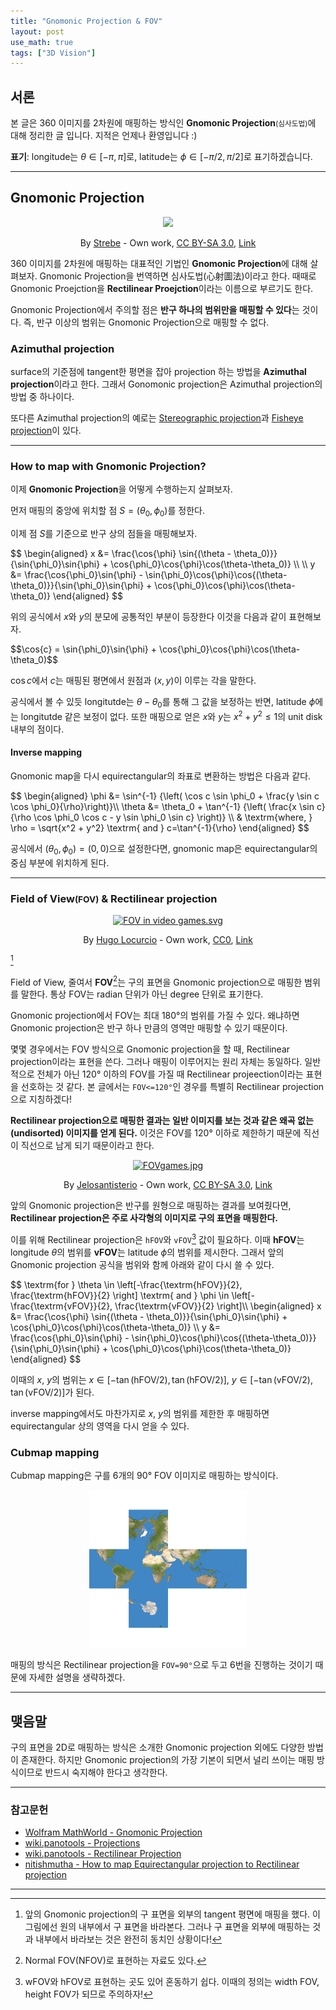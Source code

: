 ```yaml
---
title: "Gnomonic Projection & FOV"
layout: post
use_math: true
tags: ["3D Vision"]
---
```


## 서론
본 글은 360 이미지를 2차원에 매핑하는 방식인 **Gnomonic Projection**<small>(심사도법)</small>에 대해 정리한 글 입니다. 지적은 언제나 환영입니다 :)

**표기**: longitude는 $\theta \in [-\pi, \pi]$로, latitude는 $\phi \in [-\pi/2, \pi/2]$로 표기하겠습니다.

<hr>

## Gnomonic Projection

<div style="text-align: center;">
<a href="https://commons.wikimedia.org/wiki/File:Gnomonic_projection_SW.jpg#/media/File:Gnomonic_projection_SW.jpg"><img src="https://upload.wikimedia.org/wikipedia/commons/thumb/3/34/Gnomonic_projection_SW.jpg/600px-Gnomonic_projection_SW.jpg" style="width: 40%;"></a><br>
<p>By <a href="//commons.wikimedia.org/wiki/User:Strebe" title="User:Strebe">Strebe</a> - <span class="int-own-work" lang="en">Own work</span>, <a href="https://creativecommons.org/licenses/by-sa/3.0" title="Creative Commons Attribution-Share Alike 3.0">CC BY-SA 3.0</a>, <a href="https://commons.wikimedia.org/w/index.php?curid=16115262">Link</a></p>
</div>

360 이미지를 2차원에 매핑하는 대표적인 기법인 **Gnomonic Projection**에 대해 살펴보자. Gnomonic Projection을 번역하면 심사도법(心射圖法)이라고 한다. 때때로 Gnomonic Proejction을 **Rectilinear Proejction**이라는 이름으로 부르기도 한다.

Gnomonic Projection에서 주의할 점은 **반구 하나의 범위만을 매핑할 수 있다**는 것이다. 즉, 반구 이상의 범위는 Gnomonic Projection으로 매핑할 수 없다.

### Azimuthal projection
surface의 기준점에 tangent한 평면을 잡아 projection 하는 방법을 **Azimuthal projection**이라고 한다. 그래서 Gonomonic projection은 Azimuthal projection의 방법 중 하나이다.

또다른 Azimuthal projection의 예로는 [Stereographic projection](https://en.wikipedia.org/wiki/Stereographic_projection)과 [Fisheye projection](https://wiki.panotools.org/Fisheye_Projection)이 있다.

<hr>

### How to map with Gnomonic Projection?

이제 **Gnomonic Projection**을 어떻게 수행하는지 살펴보자.

먼저 매핑의 중앙에 위치할 점 $S=(\theta_0, \phi_0)$를 정한다.

이제 점 $S$를 기준으로 반구 상의 점들을 매핑해보자.

<div>
$$
\begin{aligned}
  x &= \frac{\cos{\phi} \sin{(\theta - \theta_0)}}{\sin{\phi_0}\sin{\phi} + \cos{\phi_0}\cos{\phi}\cos(\theta-\theta_0)} \\
  \\
  y &= \frac{\cos{\phi_0}\sin{\phi} - \sin{\phi_0}\cos{\phi}\cos{(\theta-\theta_0)}}{\sin{\phi_0}\sin{\phi} + \cos{\phi_0}\cos{\phi}\cos(\theta-\theta_0)}
\end{aligned}
$$
</div>

위의 공식에서 $x$와 $y$의 분모에 공통적인 부분이 등장한다 이것을 다음과 같이 표현해보자.

<div>
$$\cos{c} = \sin{\phi_0}\sin{\phi} + \cos{\phi_0}\cos{\phi}\cos(\theta-\theta_0)$$
</div>

$\cos{c}$에서 $c$는 매핑된 평면에서 원점과 $(x, y)$이 이루는 각을 말한다.

공식에서 볼 수 있듯 longitutde는 $\theta - \theta_0$를 통해 그 값을 보정하는 반면, latitude $\phi$에는 longitutde 같은 보정이 없다. 또한 매핑으로 얻은 $x$와 $y$는 $x^2 + y^2 \le 1$의 unit disk 내부의 점이다.

#### Inverse mapping

Gnomonic map을 다시 equirectangular의 좌표로 변환하는 방법은 다음과 같다.

<div>
$$
\begin{aligned}
\phi &= \sin^{-1} {\left( \cos c \sin \phi_0 + \frac{y \sin c \cos \phi_0}{\rho}\right)}\\
\theta &= \theta_0 + \tan^{-1} {\left( \frac{x \sin c}{\rho \cos \phi_0 \cos c - y \sin \phi_0 \sin c} \right)} \\
& \textrm{where, } \rho = \sqrt{x^2 + y^2} \textrm{ and } c=\tan^{-1}{\rho}
\end{aligned}
$$
</div>

공식에서 $(\theta_0, \phi_0) = (0, 0)$으로 설정한다면, gnomonic map은 equirectangular의 중심 부분에 위치하게 된다.

<hr>

### Field of View<small>(FOV)</small> & Rectilinear projection

<div style="text-align: center;">
<a href="https://commons.wikimedia.org/wiki/File:FOV_in_video_games.svg#/media/File:FOV_in_video_games.svg"><img src="https://upload.wikimedia.org/wikipedia/commons/thumb/7/71/FOV_in_video_games.svg/1200px-FOV_in_video_games.svg.png" alt="FOV in video games.svg" style="width: 30%;"></a><br>
<p>By <a href="//commons.wikimedia.org/wiki/User:Calinou1" title="User:Calinou1">Hugo Locurcio</a> - <span class="int-own-work" lang="en">Own work</span>, <a href="http://creativecommons.org/publicdomain/zero/1.0/deed.en" title="Creative Commons Zero, Public Domain Dedication">CC0</a>, <a href="https://commons.wikimedia.org/w/index.php?curid=68311551">Link</a></p>
</div>

[^1]

Field of View, 줄여서 **FOV**[^2]는 구의 표면을 Gnomonic projection으로 매핑한 범위를 말한다. 통상 FOV는 radian 단위가 아닌 degree 단위로 표기한다. 

Gnomonic projection에서 FOV는 최대 180°의 범위를 가질 수 있다. 왜냐하면 Gnomonic projection은 반구 하나 만큼의 영역만 매핑할 수 있기 때문이다.

몇몇 경우에서는 FOV 방식으로 Gnomonic projection을 할 때, Rectilinear projection이라는 표현을 쓴다. 그러나 매핑이 이루어지는 원리 자체는 동일하다. 일반적으로 전체가 아닌 120° 이하의 FOV를 가질 때 Rectilinear projeection이라는 표현을 선호하는 것 같다. 본 글에서는 `FOV<=120°`인 경우를 특별히 Rectilinear projection으로 지칭하겠다!

**Rectilinear projection으로 매핑한 결과는 일반 이미지를 보는 것과 같은 왜곡 없는(undisorted) 이미지를 얻게 된다.** 이것은 FOV를 120° 이하로 제한하기 때문에 직선이 직선으로 남게 되기 때문이라고 한다.

<div style="text-align: center;">
<a href="https://commons.wikimedia.org/wiki/File:FOVgames.jpg#/media/File:FOVgames.jpg"><img src="https://upload.wikimedia.org/wikipedia/commons/0/01/FOVgames.jpg" alt="FOVgames.jpg" style="width: 45%;"></a><br>
<p>By <a href="//commons.wikimedia.org/w/index.php?title=User:Jelosantisterio&amp;action=edit&amp;redlink=1" class="new" title="User:Jelosantisterio (page does not exist)">Jelosantisterio</a> - <span class="int-own-work" lang="en">Own work</span>, <a href="https://creativecommons.org/licenses/by-sa/3.0" title="Creative Commons Attribution-Share Alike 3.0">CC BY-SA 3.0</a>, <a href="https://commons.wikimedia.org/w/index.php?curid=20438040">Link</a></p>
</div>

앞의 Gnomonic projection은 반구를 원형으로 매핑하는 결과를 보여줬다면, **Rectilinear projection은 주로 사각형의 이미지로 구의 표면을 매핑한다.**

이를 위해 Rectilinear projection은 `hFOV`와 `vFOV`[^3] 값이 필요하다. 이때 **hFOV**는 longitude $\theta$의 범위를 **vFOV**는 latitude $\phi$의 범위를 제시한다. 그래서 앞의 Gnomonic projection 공식을 범위와 함께 아래와 같이 다시 쓸 수 있다.

<div>
$$
  \textrm{for } \theta \in \left[-\frac{\textrm{hFOV}}{2}, \frac{\textrm{hFOV}}{2} \right] \textrm{ and } \phi \in \left[-\frac{\textrm{vFOV}}{2}, \frac{\textrm{vFOV}}{2} \right]\\
\begin{aligned}
  x &= \frac{\cos{\phi} \sin{(\theta - \theta_0)}}{\sin{\phi_0}\sin{\phi} + \cos{\phi_0}\cos{\phi}\cos(\theta-\theta_0)} \\
  y &= \frac{\cos{\phi_0}\sin{\phi} - \sin{\phi_0}\cos{\phi}\cos{(\theta-\theta_0)}}{\sin{\phi_0}\sin{\phi} + \cos{\phi_0}\cos{\phi}\cos(\theta-\theta_0)}
\end{aligned}
$$
</div>

이때의 $x$, $y$의 범위는 $x \in [-\tan{\left(\textrm{hFOV}/2\right)}, \tan{\left(\textrm{hFOV}/2\right)}]$, $y \in [-\tan{\left(\textrm{vFOV}/2\right)}, \tan{\left(\textrm{vFOV}/2\right)}]$가 된다.

inverse mapping에서도 마찬가지로 $x$, $y$의 범위를 제한한 후 매핑하면 equirectangular 상의 영역을 다시 얻을 수 있다.

### Cubmap mapping

Cubmap mapping은 구를 6개의 90° FOV 이미지로 매핑하는 방식이다. 

<div style="text-align: center;">
<img src="/assets/img/cubemap_globe.png"  style="width: 50%;">
</div>

매핑의 방식은 Rectilinear projection을 `FOV=90°`으로 두고 6번을 진행하는 것이기 때문에 자세한 설명을 생략하겠다.

<hr>

## 맺음말

구의 표면을 2D로 매핑하는 방식은 소개한 Gnomonic projection 외에도 다양한 방법이 존재한다. 하지만 Gnomonic projection의 가장 기본이 되면서 널리 쓰이는 매핑 방식이므로 반드시 숙지해야 한다고 생각한다. 


<hr>

### 참고문헌
- [Wolfram MathWorld - Gnomonic Projection](https://mathworld.wolfram.com/GnomonicProjection.html)
- [wiki.panotools - Projections](https://wiki.panotools.org/Projections)
- [wiki.panotools - Rectilinear Projection](https://wiki.panotools.org/Rectilinear_Projection)
- [nitishmutha - How to map Equirectangular projection to Rectilinear projection](http://blog.nitishmutha.com/equirectangular/360degree/2017/06/12/How-to-project-Equirectangular-image-to-rectilinear-view.html)
<hr>

[^1]: 앞의 Gnomonic projection의 구 표면을 외부의 tangent 평면에 매핑을 했다. 이 그림에선 원의 내부에서 구 표면을 바라본다. 그러나 구 표면을 외부에 매핑하는 것과 내부에서 바라보는 것은 완전히 동치인 상황이다!
[^2]: Normal FOV(NFOV)로 표현하는 자료도 있다.
[^3]: wFOV와 hFOV로 표현하는 곳도 있어 혼동하기 쉽다. 이때의 정의는 width FOV, height FOV가 되므로 주의하자!